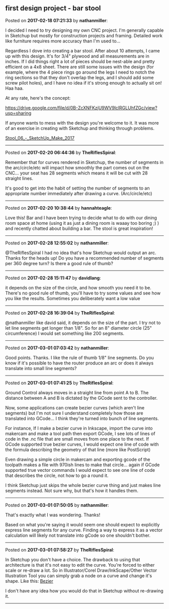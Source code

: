 ## first design project - bar stool
Posted on **2017-02-18 07:21:33** by **nathanmiller**:

I decided I need to try designing my own CNC project. I'm generally capable in Sketchup but mostly for construction projects and framing. Detailed work like furniture requires more accuracy than I'm used to...

Regardless I dove into creating a bar stool. After about 10 attempts, I came up with this design. It's for 3/4" plywood and all measurements are in inches. If I did things right a lot of pieces should be nest-able and pretty efficient on a 4x8 sheet. There are still some issues with the design (for example, where the 4 piece rings go around the legs I need to notch the ring sections so that they don't overlap the legs, and I should add some screw pilot holes), and I have no idea if it's strong enough to actually sit on! Haa haa. 

At any rate, here's the concept: 



https://drive.google.com/file/d/0B-ZcXNFKzjU9WV9lclRGLUhfZGc/view?usp=sharing



If anyone wants to mess with the design you're welcome to it. It was more of an exercise in creating with Sketchup and thinking through problems. 



 [Stool_06_-_SketchUp_Make_2017](/images/yy/yyay_stool_06__sketchup_make_2017.png.jpg)

---

Posted on **2017-02-20 06:44:36** by **TheRiflesSpiral**:

Remember that for curves rendered in Sketchup, the number of segments in the arc/circle/etc will impact how smoothly the part comes out on the CNC... your seat has 28 segments which means it will be cut with 28 straight lines.



It's good to get into the habit of setting the number of segments to an appropriate number immediately after drawing a curve. (Arc/circle/etc)

---

Posted on **2017-02-20 10:38:44** by **hannahteagle**:

Love this! Bar and I have been trying to decide what to do with our dining room space at home (using it as just a dining room is waaay too boring ;) ) and recently chatted about building a bar. The stool is great inspiration!

---

Posted on **2017-02-28 12:55:02** by **nathanmiller**:

@TheRiflesSpiral I had no idea that's how Sketchup would output an arc. Thanks for the heads up! Do you have a recommended number of segments per 360 degree turn? Is there a good rule of thumb?

---

Posted on **2017-02-28 15:11:47** by **davidlang**:

it depends on the size of the circle, and how smooth you need it to be. There's no good rule of thumb, you'll have to try some values and see how you like the results. Sometimes you deliberately want a low value

---

Posted on **2017-02-28 16:39:04** by **TheRiflesSpiral**:

@nathanmiller like david said, it depends on the size of the part. I try not to let line segments get longer than 1/8". So for an 8" diameter circle (25" circumference) I would set something like 200 segments.

---

Posted on **2017-03-01 07:03:42** by **nathanmiller**:

Good points. Thanks. I like the rule of thumb 1/8" line segments. Do you know if it's possible to have the router produce an arc or does it always translate into small line segments?

---

Posted on **2017-03-01 07:41:25** by **TheRiflesSpiral**:

Ground Control always moves in a straight line from point A to B. The distance between A and B is dictated by the GCode sent to the controller.



Now, some applications can create bezier curves (which aren't line segments) but I'm not sure I understand completely how those are translated into GCode... I think they're turned into bunch of line segments.



For instance, If I make a bezier curve in Inkscape, import the curve into makercam and make a tool path then export GCode, I see lots of lines of code in the .nc file that are small moves from one place to the next. If GCode supported true bezier curves, I would expect one line of code with the formula describing the geometry of that line (more like PostScript)



Even drawing a simple circle in makercam and exporting gcode of the toolpath makes a file with 970ish lines to make that circle... again if GCode supported true vector commands I would expect to see one line of code that describes the circle, not how to go a round it.



I think Sketchup just skips the whole bezier curve thing and just makes line segments instead. Not sure why, but that's how it handles them.

---

Posted on **2017-03-01 07:50:05** by **nathanmiller**:

That's exactly what I was wondering. Thanks! 

Based on what you're saying it would seem one should expect to explicitly express line segments for any curve. Finding a way to express it as a vector calculation will likely not translate into gCode so one shouldn't bother.

---

Posted on **2017-03-01 07:58:27** by **TheRiflesSpiral**:

In Sketchup you don't have a choice. The drawback to using that architecture is that it's not easy to edit the curve. You're forced to either scale or re-draw a lot. So in Illustrator/Corel Draw/InkScape/Other Vector Illustration Tool you can simply grab a node on a curve and change it's shape. Like this:  [Bezier](/images/rz/rzyo_bezier.jpg.jpg) 



I don't have any idea how you would do that in Sketchup without re-drawing it.

---

